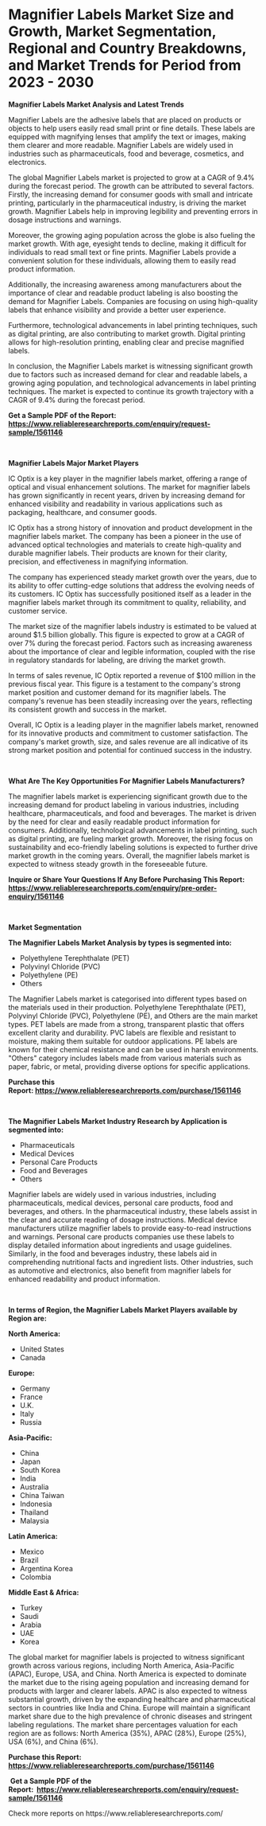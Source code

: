 <p><h1>Magnifier Labels Market Size and Growth, Market Segmentation, Regional and Country Breakdowns, and Market Trends for Period from 2023 -  2030</h1></p><p><strong>Magnifier Labels Market Analysis and Latest Trends</strong></p>
<p><p>Magnifier Labels are the adhesive labels that are placed on products or objects to help users easily read small print or fine details. These labels are equipped with magnifying lenses that amplify the text or images, making them clearer and more readable. Magnifier Labels are widely used in industries such as pharmaceuticals, food and beverage, cosmetics, and electronics.</p><p>The global Magnifier Labels market is projected to grow at a CAGR of 9.4% during the forecast period. The growth can be attributed to several factors. Firstly, the increasing demand for consumer goods with small and intricate printing, particularly in the pharmaceutical industry, is driving the market growth. Magnifier Labels help in improving legibility and preventing errors in dosage instructions and warnings.</p><p>Moreover, the growing aging population across the globe is also fueling the market growth. With age, eyesight tends to decline, making it difficult for individuals to read small text or fine prints. Magnifier Labels provide a convenient solution for these individuals, allowing them to easily read product information.</p><p>Additionally, the increasing awareness among manufacturers about the importance of clear and readable product labeling is also boosting the demand for Magnifier Labels. Companies are focusing on using high-quality labels that enhance visibility and provide a better user experience.</p><p>Furthermore, technological advancements in label printing techniques, such as digital printing, are also contributing to market growth. Digital printing allows for high-resolution printing, enabling clear and precise magnified labels.</p><p>In conclusion, the Magnifier Labels market is witnessing significant growth due to factors such as increased demand for clear and readable labels, a growing aging population, and technological advancements in label printing techniques. The market is expected to continue its growth trajectory with a CAGR of 9.4% during the forecast period.</p></p>
<p><strong>Get a Sample PDF of the Report:&nbsp; <a href="https://www.reliableresearchreports.com/enquiry/request-sample/1561146">https://www.reliableresearchreports.com/enquiry/request-sample/1561146</a></strong></p>
<p>&nbsp;</p>
<p><strong>Magnifier Labels Major Market Players</strong></p>
<p><p>IC Optix is a key player in the magnifier labels market, offering a range of optical and visual enhancement solutions. The market for magnifier labels has grown significantly in recent years, driven by increasing demand for enhanced visibility and readability in various applications such as packaging, healthcare, and consumer goods.</p><p>IC Optix has a strong history of innovation and product development in the magnifier labels market. The company has been a pioneer in the use of advanced optical technologies and materials to create high-quality and durable magnifier labels. Their products are known for their clarity, precision, and effectiveness in magnifying information.</p><p>The company has experienced steady market growth over the years, due to its ability to offer cutting-edge solutions that address the evolving needs of its customers. IC Optix has successfully positioned itself as a leader in the magnifier labels market through its commitment to quality, reliability, and customer service.</p><p>The market size of the magnifier labels industry is estimated to be valued at around $1.5 billion globally. This figure is expected to grow at a CAGR of over 7% during the forecast period. Factors such as increasing awareness about the importance of clear and legible information, coupled with the rise in regulatory standards for labeling, are driving the market growth.</p><p>In terms of sales revenue, IC Optix reported a revenue of $100 million in the previous fiscal year. This figure is a testament to the company's strong market position and customer demand for its magnifier labels. The company's revenue has been steadily increasing over the years, reflecting its consistent growth and success in the market.</p><p>Overall, IC Optix is a leading player in the magnifier labels market, renowned for its innovative products and commitment to customer satisfaction. The company's market growth, size, and sales revenue are all indicative of its strong market position and potential for continued success in the industry.</p></p>
<p>&nbsp;</p>
<p><strong>What Are The Key Opportunities For Magnifier Labels Manufacturers?</strong></p>
<p><p>The magnifier labels market is experiencing significant growth due to the increasing demand for product labeling in various industries, including healthcare, pharmaceuticals, and food and beverages. The market is driven by the need for clear and easily readable product information for consumers. Additionally, technological advancements in label printing, such as digital printing, are fueling market growth. Moreover, the rising focus on sustainability and eco-friendly labeling solutions is expected to further drive market growth in the coming years. Overall, the magnifier labels market is expected to witness steady growth in the foreseeable future.</p></p>
<p><strong>Inquire or Share Your Questions If Any Before Purchasing This Report: <a href="https://www.reliableresearchreports.com/enquiry/pre-order-enquiry/1561146">https://www.reliableresearchreports.com/enquiry/pre-order-enquiry/1561146</a></strong></p>
<p>&nbsp;</p>
<p><strong>Market Segmentation</strong></p>
<p><strong>The Magnifier Labels Market Analysis by types is segmented into:</strong></p>
<p><ul><li>Polyethylene Terephthalate (PET)</li><li>Polyvinyl Chloride (PVC)</li><li>Polyethylene (PE)</li><li>Others</li></ul></p>
<p><p>The Magnifier Labels market is categorised into different types based on the materials used in their production. Polyethylene Terephthalate (PET), Polyvinyl Chloride (PVC), Polyethylene (PE), and Others are the main market types. PET labels are made from a strong, transparent plastic that offers excellent clarity and durability. PVC labels are flexible and resistant to moisture, making them suitable for outdoor applications. PE labels are known for their chemical resistance and can be used in harsh environments. "Others" category includes labels made from various materials such as paper, fabric, or metal, providing diverse options for specific applications.</p></p>
<p><strong>Purchase this Report:&nbsp;<a href="https://www.reliableresearchreports.com/purchase/1561146">https://www.reliableresearchreports.com/purchase/1561146</a></strong></p>
<p>&nbsp;</p>
<p><strong>The Magnifier Labels Market Industry Research by Application is segmented into:</strong></p>
<p><ul><li>Pharmaceuticals</li><li>Medical Devices</li><li>Personal Care Products</li><li>Food and Beverages</li><li>Others</li></ul></p>
<p><p>Magnifier labels are widely used in various industries, including pharmaceuticals, medical devices, personal care products, food and beverages, and others. In the pharmaceutical industry, these labels assist in the clear and accurate reading of dosage instructions. Medical device manufacturers utilize magnifier labels to provide easy-to-read instructions and warnings. Personal care products companies use these labels to display detailed information about ingredients and usage guidelines. Similarly, in the food and beverages industry, these labels aid in comprehending nutritional facts and ingredient lists. Other industries, such as automotive and electronics, also benefit from magnifier labels for enhanced readability and product information.</p></p>
<p>&nbsp;</p>
<p><strong>In terms of Region, the Magnifier Labels Market Players available by Region are:</strong></p>
<p>
    <p> <strong> North America: </strong>
        <ul>
            <li>United States</li>
            <li>Canada</li>
        </ul>
        </p> 
    <p> <strong> Europe: </strong>
        <ul>
            <li>Germany</li>
            <li>France</li>
            <li>U.K.</li>
            <li>Italy</li>
            <li>Russia</li>
        </ul>
        </p> 
    <p> <strong> Asia-Pacific: </strong>
        <ul>
            <li>China</li>
            <li>Japan</li>
            <li>South Korea</li>
            <li>India</li>
            <li>Australia</li>
            <li>China Taiwan</li>
            <li>Indonesia</li>
            <li>Thailand</li>
            <li>Malaysia</li>
        </ul>
        </p> 
    <p> <strong> Latin America: </strong>
        <ul>
            <li>Mexico</li>
            <li>Brazil</li>
            <li>Argentina Korea</li>
            <li>Colombia</li>
        </ul>
        </p> 
    <p> <strong> Middle East & Africa: </strong>
        <ul>
            <li>Turkey</li>
            <li>Saudi</li>
            <li>Arabia</li>
            <li>UAE</li>
            <li>Korea</li>
        </ul>
    </p>
    </p>
<p><p>The global market for magnifier labels is projected to witness significant growth across various regions, including North America, Asia-Pacific (APAC), Europe, USA, and China. North America is expected to dominate the market due to the rising ageing population and increasing demand for products with larger and clearer labels. APAC is also expected to witness substantial growth, driven by the expanding healthcare and pharmaceutical sectors in countries like India and China. Europe will maintain a significant market share due to the high prevalence of chronic diseases and stringent labeling regulations. The market share percentages valuation for each region are as follows: North America (35%), APAC (28%), Europe (25%), USA (6%), and China (6%).</p></p>
<p><strong>Purchase this Report: <a href="https://www.reliableresearchreports.com/purchase/1561146">https://www.reliableresearchreports.com/purchase/1561146</a></strong></p>
<p>&nbsp;<strong>Get a Sample PDF of the Report:&nbsp;&nbsp;<a href="https://www.reliableresearchreports.com/enquiry/request-sample/1561146">https://www.reliableresearchreports.com/enquiry/request-sample/1561146</a></strong></p>
<p><strong></strong></p>
<p>Check more reports on https://www.reliableresearchreports.com/</p>
